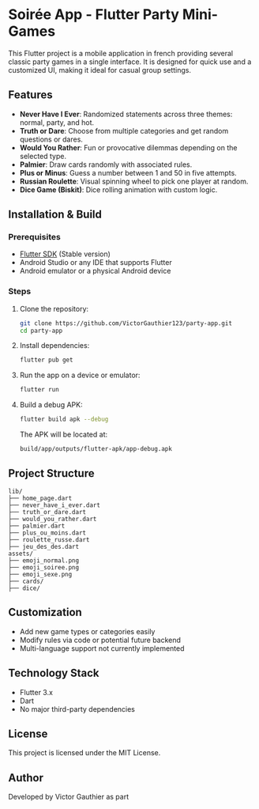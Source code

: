 # Soirée App - Flutter Party Mini-Games

This Flutter project is a mobile application in french providing several classic party games in a single interface. It is designed for quick use and a customized UI, making it ideal for casual group settings.

## Features

- **Never Have I Ever**: Randomized statements across three themes: normal, party, and hot.
- **Truth or Dare**: Choose from multiple categories and get random questions or dares.
- **Would You Rather**: Fun or provocative dilemmas depending on the selected type.
- **Palmier**: Draw cards randomly with associated rules.
- **Plus or Minus**: Guess a number between 1 and 50 in five attempts.
- **Russian Roulette**: Visual spinning wheel to pick one player at random.
- **Dice Game (Biskit)**: Dice rolling animation with custom logic.

## Installation & Build

### Prerequisites

- [Flutter SDK](https://docs.flutter.dev/get-started/install) (Stable version)
- Android Studio or any IDE that supports Flutter
- Android emulator or a physical Android device

### Steps

1. Clone the repository:
   ```bash
   git clone https://github.com/VictorGauthier123/party-app.git
   cd party-app
   ```

2. Install dependencies:
   ```bash
   flutter pub get
   ```

3. Run the app on a device or emulator:
   ```bash
   flutter run
   ```

4. Build a debug APK:
   ```bash
   flutter build apk --debug
   ```

   The APK will be located at:
   ```
   build/app/outputs/flutter-apk/app-debug.apk
   ```

## Project Structure

```
lib/
├── home_page.dart
├── never_have_i_ever.dart
├── truth_or_dare.dart
├── would_you_rather.dart
├── palmier.dart
├── plus_ou_moins.dart
├── roulette_russe.dart
├── jeu_des_des.dart
assets/
├── emoji_normal.png
├── emoji_soiree.png
├── emoji_sexe.png
├── cards/
├── dice/
```

## Customization

- Add new game types or categories easily
- Modify rules via code or potential future backend
- Multi-language support not currently implemented

## Technology Stack

- Flutter 3.x
- Dart
- No major third-party dependencies

## License

This project is licensed under the MIT License.

## Author

Developed by Victor Gauthier as part 